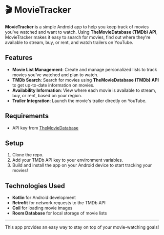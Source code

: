 # 🎬 MovieTracker

**MovieTracker** is a simple Android app to help you keep track of movies you've watched and want to watch. Using **TheMovieDatabase (TMDb) API**, MovieTracker makes it easy to search for movies, find out where they're available to stream, buy, or rent, and watch trailers on YouTube.

## Features

- **Movie List Management**: Create and manage personalized lists to track movies you’ve watched and plan to watch.
- **TMDb Search**: Search for movies using **TheMovieDatabase (TMDb) API** to get up-to-date information on movies.
- **Availability Information**: View where each movie is available to stream, buy, or rent, based on your region.
- **Trailer Integration**: Launch the movie's trailer directly on YouTube.

## Requirements

- API key from [TheMovieDatabase](https://www.themoviedb.org/documentation/api)

## Setup

1. Clone the repo.
2. Add your TMDb API key to your environment variables.
3. Build and install the app on your Android device to start tracking your movies!

## Technologies Used

- **Kotlin** for Android development
- **Retrofit** for network requests to the TMDb API
- **Coil** for loading movie images
- **Room Database** for local storage of movie lists

---

This app provides an easy way to stay on top of your movie-watching goals!
